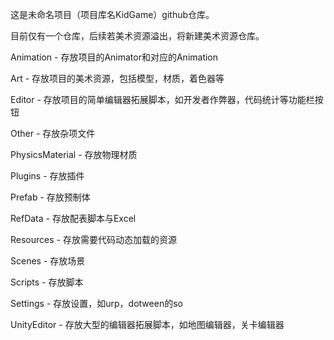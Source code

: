 这是未命名项目（项目库名KidGame）github仓库。

目前仅有一个仓库，后续若美术资源溢出，将新建美术资源仓库。

Animation - 存放项目的Animator和对应的Animation

Art - 存放项目的美术资源，包括模型，材质，着色器等

Editor - 存放项目的简单编辑器拓展脚本，如开发者作弊器，代码统计等功能栏按钮

Other - 存放杂项文件

PhysicsMaterial - 存放物理材质

Plugins - 存放插件

Prefab - 存放预制体

RefData - 存放配表脚本与Excel

Resources - 存放需要代码动态加载的资源

Scenes - 存放场景

Scripts - 存放脚本

Settings - 存放设置，如urp，dotween的so

UnityEditor - 存放大型的编辑器拓展脚本，如地图编辑器，关卡编辑器
